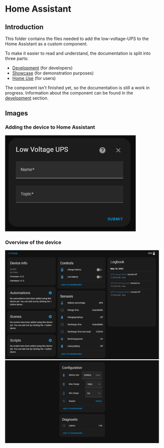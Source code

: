 # Home Assistant

## Introduction

This folder contains the files needed to add the low-voltage-UPS to the Home Assistant as a custom component.

To make it easier to read and understand, the documentation is split into three parts:

- [Development](development.md) (for developers)
- [Showcase](showcase.md) (for demonstration purposes)
- [Home Use](home-use.md) (for users)

The component isn't finished yet, so the documentation is still a work in progress.
Information about the component can be found in the [development](development.md) section.

## Images

### Adding the device to Home Assistant

![adding_new_device](./img/adding_new_device.png)

### Overview of the device

![device_overview](./img/device_overview.png)
![device_overview 2](./img/device_overview_2.png)
